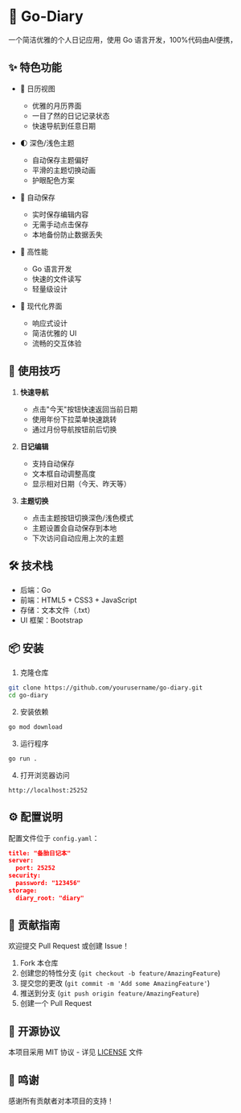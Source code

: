 # 📝 Go-Diary

一个简洁优雅的个人日记应用，使用 Go 语言开发，100%代码由AI便携，

## ✨ 特色功能

- 📅 日历视图
  - 优雅的月历界面
  - 一目了然的日记记录状态
  - 快速导航到任意日期

- 🌓 深色/浅色主题
  - 自动保存主题偏好
  - 平滑的主题切换动画
  - 护眼配色方案

- 💾 自动保存
  - 实时保存编辑内容
  - 无需手动点击保存
  - 本地备份防止数据丢失

- 🚀 高性能
  - Go 语言开发
  - 快速的文件读写
  - 轻量级设计

- 🎨 现代化界面
  - 响应式设计
  - 简洁优雅的 UI
  - 流畅的交互体验

## 🌟 使用技巧

1. **快速导航**
   - 点击"今天"按钮快速返回当前日期
   - 使用年份下拉菜单快速跳转
   - 通过月份导航按钮前后切换

2. **日记编辑**
   - 支持自动保存
   - 文本框自动调整高度
   - 显示相对日期（今天、昨天等）

3. **主题切换**
   - 点击主题按钮切换深色/浅色模式
   - 主题设置会自动保存到本地
   - 下次访问自动应用上次的主题


## 🛠️ 技术栈

- 后端：Go
- 前端：HTML5 + CSS3 + JavaScript
- 存储：文本文件（.txt）
- UI 框架：Bootstrap

## 📦 安装

1. 克隆仓库
```bash
git clone https://github.com/yourusername/go-diary.git
cd go-diary
```

2. 安装依赖
```bash
go mod download
```

3. 运行程序
```bash
go run .
```

4. 打开浏览器访问
```
http://localhost:25252
```

## ⚙️ 配置说明

配置文件位于 `config.yaml`：

```json
title: "备胎日记本"
server:
  port: 25252
security:
  password: "123456"
storage:
  diary_root: "diary"
```


## 🤝 贡献指南

欢迎提交 Pull Request 或创建 Issue！

1. Fork 本仓库
2. 创建您的特性分支 (`git checkout -b feature/AmazingFeature`)
3. 提交您的更改 (`git commit -m 'Add some AmazingFeature'`)
4. 推送到分支 (`git push origin feature/AmazingFeature`)
5. 创建一个 Pull Request

## 📄 开源协议

本项目采用 MIT 协议 - 详见 [LICENSE](LICENSE) 文件

## 🙏 鸣谢

感谢所有贡献者对本项目的支持！
